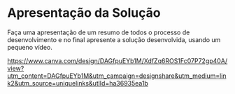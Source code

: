# Apresentação da Solução

Faça uma apresentação de um resumo de todos o processo de desenvolvimento e no final apresente a solução desenvolvida, usando um pequeno vídeo.

https://www.canva.com/design/DAGfpuEYb1M/XdfZq6ROS1Fc07P72gp40A/view?utm_content=DAGfpuEYb1M&utm_campaign=designshare&utm_medium=link2&utm_source=uniquelinks&utlId=ha36935ea1b
